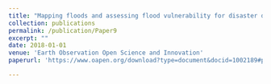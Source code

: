 ```yaml
---
title: "Mapping floods and assessing flood vulnerability for disaster decision-making: a case study remote sensing application in Senegal"
collection: publications
permalink: /publication/Paper9
excerpt: ""
date: 2018-01-01
venue: 'Earth Observation Open Science and Innovation'
paperurl: 'https://www.oapen.org/download?type=document&docid=1002189#page=290'

---
```

